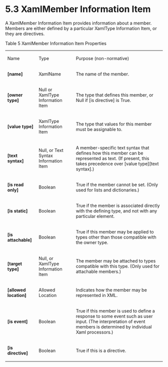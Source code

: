 <html dir="LTR" xmlns:mshelp="http://msdn.microsoft.com/mshelp" xmlns:ddue="http://ddue.schemas.microsoft.com/authoring/2003/5" xmlns:xlink="http://www.w3.org/1999/xlink" xmlns:tool="http://www.microsoft.com/tooltip"><body><input type="hidden" id="userDataCache" class="userDataStyle"><input type="hidden" id="hiddenScrollOffset"><img id="dropDownImage" style="display:none; height:0; width:0;" src="../local/drpdown.gif"><img id="dropDownHoverImage" style="display:none; height:0; width:0;" src="../local/drpdown_orange.gif"><img id="collapseImage" style="display:none; height:0; width:0;" src="../local/collapse.gif"><img id="expandImage" style="display:none; height:0; width:0;" src="../local/exp.gif"><img id="collapseAllImage" style="display:none; height:0; width:0;" src="../local/collall.gif"><img id="expandAllImage" style="display:none; height:0; width:0;" src="../local/expall.gif"><img id="copyImage" style="display:none; height:0; width:0;" src="../local/copycode.gif"><img id="copyHoverImage" style="display:none; height:0; width:0;" src="../local/copycodeHighlight.gif"><div id="header"><h1 class="heading">5.3 XamlMember Information Item</h1></div><div id="mainSection"><div id="mainBody"><div id="allHistory" class="saveHistory" onsave="saveAll()" onload="loadAll()"></div>




<p xmlns:wsd="http://wsdev.schemas.microsoft.com/authoring/2008/2" xmlns:msxsl="urn:schemas-microsoft-com:xslt" xmlns:script="urn:script" xmlns:build="urn:build">
<div id="sectionSection0" class="section" name="collapseableSection"><content xmlns="http://ddue.schemas.microsoft.com/authoring/2003/5" xmlns:wsd="http://wsdev.schemas.microsoft.com/authoring/2008/2" xmlns:msxsl="urn:schemas-microsoft-com:xslt" xmlns:script="urn:script" xmlns:build="urn:build">
				</content></div><div id="sectionSection1" class="section" name="collapseableSection"><content xmlns="http://ddue.schemas.microsoft.com/authoring/2003/5" xmlns:wsd="http://wsdev.schemas.microsoft.com/authoring/2008/2" xmlns:msxsl="urn:schemas-microsoft-com:xslt" xmlns:script="urn:script" xmlns:build="urn:build">
					<p xmlns="">A XamlMember Information Item provides information about a member. Members are either defined by a particular <mshelp:link keywords="f8aaaa8d-273b-4aa6-bbc6-4e4f6ee96155" tabindex="0">XamlType Information Item</mshelp:link>, or they are directives.</p>
					<p xmlns="">Table 5 XamlMember Information Item Properties</p>
					<p xmlns=""><b></b></p><table class="ProtocolAuthoredTable" xmlns=""><tr>
								<td id="ShadedCell">
									<p>Name</p>
								</td>
								<td id="ShadedCell">
									<p>Type</p>
								</td>
								<td id="ShadedCell">
									<p>Purpose (non-normative)</p>
								</td>
							</tr><tr>
							<td>
								<p>
									<b>[name]</b>
								</p>
							</td>
							<td>
								<p>
									<mshelp:link keywords="bcb92504-e51f-4fdd-b802-5c5075d48e71" tabindex="0">XamlName</mshelp:link>
								</p>
							</td>
							<td>
								<p>The name of the member.</p>
							</td>
						</tr><tr>
							<td>
								<p>
									<b>[owner type]</b>
								</p>
							</td>
							<td>
								<p>Null or <mshelp:link keywords="f8aaaa8d-273b-4aa6-bbc6-4e4f6ee96155" tabindex="0">XamlType Information Item</mshelp:link></p>
							</td>
							<td>
								<p>The type that defines this member, or Null if [is directive] is True.</p>
							</td>
						</tr><tr>
							<td>
								<p>
									<b>[value type]</b>
								</p>
							</td>
							<td>
								<p>
									<mshelp:link keywords="f8aaaa8d-273b-4aa6-bbc6-4e4f6ee96155" tabindex="0">XamlType Information Item</mshelp:link>
								</p>
							</td>
							<td>
								<p>The type that values for this member must be assignable to.</p>
							</td>
						</tr><tr>
							<td>
								<p>
									<b>[text syntax]</b>
								</p>
							</td>
							<td>
								<p>Null, or <mshelp:link keywords="8c534ea6-1c76-48e5-9590-1fe696aa736e" tabindex="0">Text Syntax Information Item</mshelp:link></p>
							</td>
							<td>
								<p>A member-specific text syntax that defines how this member can be represented as text. (If present, this takes precedence over [value type][text syntax].)</p>
							</td>
						</tr><tr>
							<td>
								<p>
									<b>[is read only]</b>
								</p>
							</td>
							<td>
								<p>
									<mshelp:link keywords="801874fd-1132-4a9d-a2cf-556e90674889" tabindex="0">Boolean</mshelp:link>
								</p>
							</td>
							<td>
								<p>True if the member cannot be set. (Only used for lists and dictionaries.)</p>
							</td>
						</tr><tr>
							<td>
								<p>
									<b>[is static]</b>
								</p>
							</td>
							<td>
								<p>
									<mshelp:link keywords="801874fd-1132-4a9d-a2cf-556e90674889" tabindex="0">Boolean</mshelp:link>
								</p>
							</td>
							<td>
								<p>True if the member is associated directly with the defining type, and not with any particular element.</p>
							</td>
						</tr><tr>
							<td>
								<p>
									<b>[is attachable]</b>
								</p>
							</td>
							<td>
								<p>
									<mshelp:link keywords="801874fd-1132-4a9d-a2cf-556e90674889" tabindex="0">Boolean</mshelp:link>
								</p>
							</td>
							<td>
								<p>True if this member may be applied to types other than those compatible with the owner type.</p>
							</td>
						</tr><tr>
							<td>
								<p>
									<b>[target type]</b>
								</p>
							</td>
							<td>
								<p>Null, or <mshelp:link keywords="f8aaaa8d-273b-4aa6-bbc6-4e4f6ee96155" tabindex="0">XamlType Information Item</mshelp:link></p>
							</td>
							<td>
								<p>The member may be attached to types compatible with this type. (Only used for attachable members.)</p>
							</td>
						</tr><tr>
							<td>
								<p>
									<b>[allowed location]</b>
								</p>
							</td>
							<td>
								<p>
									<mshelp:link keywords="4a0e806a-d4d0-4537-9b1e-3101ed8cc790" tabindex="0">Allowed Location</mshelp:link>
								</p>
							</td>
							<td>
								<p>Indicates how the member may be represented in XML.</p>
							</td>
						</tr><tr>
							<td>
								<p>
									<b>[is event]</b>
								</p>
							</td>
							<td>
								<p>
									<mshelp:link keywords="801874fd-1132-4a9d-a2cf-556e90674889" tabindex="0">Boolean</mshelp:link>
								</p>
							</td>
							<td>
								<p>True if this member is used to define a response to some event such as user input. (The interpretation of event members is determined by individual Xaml processors.)</p>
							</td>
						</tr><tr>
							<td>
								<p>
									<b>[is directive]</b>
								</p>
							</td>
							<td>
								<p>
									<mshelp:link keywords="801874fd-1132-4a9d-a2cf-556e90674889" tabindex="0">Boolean</mshelp:link>
								</p>
							</td>
							<td>
								<p>True if this is a directive.</p>
							</td>
						</tr></table>
				</content></div><!--[if gte IE 5]>
			<tool:tip element="languageFilterToolTip" avoidmouse="false"/>
		<![endif]--></div><a name="feedback"></a><span></span></div></body></html>